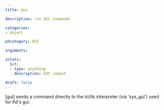 ```yaml
---
title: gui

description: run GUI commands

categories:
- object

pdcategory: GUI

arguments:

inlets:
  1st:
  - type: anything
    description: GUI comand

draft: false
---
```


[gui] sends a command directly to the tcl/tk interpreter (via 'sys_gui') used for Pd's gui.
